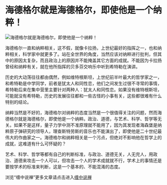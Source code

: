 海德格尔就是海德格尔，即使他是一个纳粹！
====

			

                                               

![海德格尔就是海德格尔，即使他是一个纳粹！](http://simg.sinajs.cn/blog7style/images/common/sg_trans.gif)

                                               

                                               

  海德格尔一直和纳粹相关，这不假，就像卡拉扬，上世纪最好的指挥之一，也和纳粹相关，科学家中就更多了。站在全世界的角度，当然应该对纳粹进行批判，但其中的原因太复杂，而且政治上的原因并不能掩盖其它方面的成就。不能因为卡拉扬曾经和纳粹有关，就在他所指挥的贝多芬交响乐中听到希特勒在演讲。   
  
   历史的大动荡往往都由偶然，例如维特根斯坦，上世纪前半叶最大的哲学家之一，和希特勒是中学同学，前者是犹太人和同性恋，他们之间发生过很不寻常的事情，希特勒后来在集中营里主要针对两种人：犹太人和同性恋。如果没有维特根斯坦，可能就没有希特勒，历史的发展往往都和一些古怪的小事有关，这些都很难有什么特别的结论。  
  
   纳粹当然是不好的，海德格尔对纳粹的态度当然是一个很值得关注的问题，然而海德格尔就是海德格尔，即使他是一个纳粹。政治、道德，与艺术、科学、哲学等无关。如果不是这样，量子力学中测不准原理就不能用了，因为其发现者海森堡是纳粹原子弹研究的领导人，理查斯特劳斯的音乐也不能演出了，即使他是二十世纪最伟大的作曲家之一。海德格尔和纳粹相关是一个污点，但绝对不影响他在哲学上的成就，这难道有什么可怀疑的？  
  
   艺术、科学、哲学等都有自己的判断标准，与政治、道德无关，人无完人，用政治、道德来攻击一个人可以，但攻击一个人的学术成就就不行，学术上的事情还是要按学术的标准来判断，这是一个基本的、不能混淆的态度。

浏览“缠中说禅”更多文章请点击进入[缠中说禅](http://blog.sina.com.cn/m/chzhshch)

  

